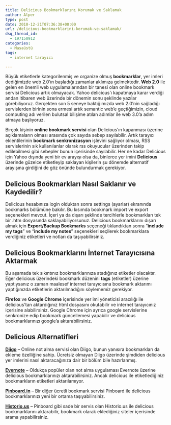 ```yaml
---
title: Delicious Bookmarklarını Korumak ve Saklamak
author: Alper
type: post
date: 2010-12-21T07:36:38+00:00
url: /delicious-bookmarklarini-korumak-ve-saklamak/
dsq_thread_id:
  - 197150912
categories:
  - Masaüstü
tags:
  - internet tarayıcı

---
```

Büyük etiketlerle kategorilenmiş ve organize olmuş **bookmarklar**, yer imleri dediğimizde web 2.0&#8217;ın başladığı zamanlar aklımıza gelmektedir. **Web 2.0** ile gelen en önemli web uygulamalarından bir tanesi olan online bookmark servisi Delicious artık olmayacak. Yahoo delicious&#8217;ı kapatmaya karar verdiği andan itibaren web üzerinde bir dönemin sonu şeklinde yazılar görebiliyoruz. Gerçekten son 5 seneye baktığımızda web 2.0&#8217;nin sağladığı servislerden birinin sona ermesi artık semantic web&#8217;e geçtiğimizin, cloud computing adı verilen bulutsal bilişime atılan adımlar ile web 3.0&#8217;a adım atmaya başlıyoruz.

Birçok kişinin **online bookmark servisi** olan Delicious&#8217;ın kapanması üzerine açıklamaların olması arasında çok sayıda sebep sayılabilir. Artık tarayıcı eklentilerinin **bookmark senkronizasyon** işlevini sağlıyor olması, RSS servislerinin sık kullanılanlar olarak rss okuyucular üzerinden takip edilebilmesi gibi sebepler bunun içerisinde sayılabilir. Her ne kadar Delicious için Yahoo dışında yeni bir ev arayışı olsa da, binlerce yer imini **Delicious** üzerinde güzelce etiketleyip saklayan kişilerin şu dönemde alternatif arayışına girdiğini de göz önünde bulundurmak gerekiyor.

## Delicious Bookmarkları Nasıl Saklanır ve Kaydedilir?

Delicious hesabınıza login olduktan sonra settings (ayarlar) ekranında bookmarks bölümüne bakılır. Bu kısımda bookmark import ve export seçenekleri mevcut. İçeri ya da dışarı şeklinde tercihlerle bookmarkları tek bir .htm dosyasında saklayabiliyorsunuz. Delicious bookmarklarını dışarı almak için **Export/Backup Bookmarks** seçeneği tıklandıktan sonra &#8220;**include my tags**&#8221; ve &#8220;**include my notes**&#8221; seçenekleri seçilerek bookmarklara verdiğiniz etiketleri ve notları da taşıyabilirsiniz.

## Delicious Bookmarklarını İnternet Tarayıcısına Aktarmak

Bu aşamada tek sıkıntınız bookmarklarınıza atadığınız etiketler olacaktır. Eğer delicious üzerindeki bookmark düzenini **tags** (etiketler) üzerine yaptıysanız o zaman maalesef internet tarayıcısına bookmark aktarımı yaptığınızda etiketlerin aktarılmadığını söylememiz gerekiyor.

**Firefox** ve **Google Chrome** içerisinde yer imi yöneticisi aracılığı ile delicious&#8217;tan aktardığınız html dosyasını okutabilir ve internet tarayıcınız içerisine alabilirsiniz. Google Chrome için ayrıca google servislerine senkronize edip bookmark güncellemesi yapabilir ve delicious bookmarklarınızı google&#8217;a aktarabilirsiniz.

## Delicious Alternatifleri

<a href="https://diigo.com" target="_blank"><strong>Diigo</strong></a> – Online not alma servisi olan Diigo, bunun yanısıra bookmarkları da ekleme özelliğine sahip. Ücretsiz olmayan Diigo üzerinde şimdiden delicious yer imlerini nasıl aktaracağınıza dair bir bölüm bile hazırlanmış.

<a title="Evernote" href="https://www.evernote.com/" target="_blank"><strong>Evernote</strong></a> – Oldukça popüler olan not alma uygulaması Evernote üzerine delicious bookmarklarınızı aktarabilirsiniz. Ancak delicious ile etiketlediğiniz bookmarkların etiketleri aktarılamıyor.

<a title="Pinboard.in" href="https://pinboard.in/" target="_blank"><strong>Pinboard.in</strong></a> – Bir diğer ücretli bookmark servisi Pinboard ile delicious bookmarklarınızı yeni bir ortama taşıyabilirsiniz.

<a title="Historio.us" href="https://Historio.us" target="_blank"><strong>Historio.us</strong></a> – Pinboard gibi sade bir servis olan Historio.us ile delicious bookmarklarını aktarabilir, bookmark olarak eklediğiniz siteler içerisinde arama yapabilirsiniz.